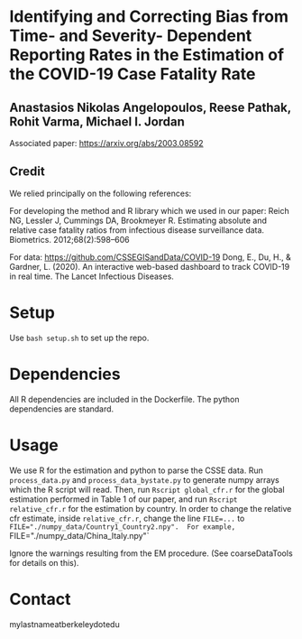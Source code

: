 # Identifying and Correcting Bias from Time- and Severity- Dependent Reporting Rates in the Estimation of the COVID-19 Case Fatality Rate
## Anastasios Nikolas Angelopoulos, Reese Pathak, Rohit Varma, Michael I. Jordan
Associated paper: https://arxiv.org/abs/2003.08592
## Credit
We relied principally on the following references:

For developing the method and R library which we used in our paper:
Reich NG, Lessler J, Cummings DA, Brookmeyer R. Estimating absolute and relative case fatality ratios from infectious disease surveillance
data. Biometrics. 2012;68(2):598–606

For data:
https://github.com/CSSEGISandData/COVID-19
Dong, E., Du, H., & Gardner, L. (2020). An interactive web-based dashboard to track COVID-19 in real time. The Lancet Infectious Diseases.

# Setup
Use `bash setup.sh` to set up the repo.

# Dependencies
All R dependencies are included in the Dockerfile.
The python dependencies are standard.

# Usage
We use R for the estimation and python to parse the CSSE data. Run `process_data.py` and `process_data_bystate.py` to generate numpy arrays which the R script will read.
Then, run `Rscript global_cfr.r` for the global estimation performed in Table 1 of our paper, and run `Rscript relative_cfr.r` for the estimation by country.
In order to change the relative cfr estimate, inside `relative_cfr.r`, change the line `FILE=...` to `FILE="./numpy_data/Country1_Country2.npy". 
For example, `FILE="./numpy_data/China_Italy.npy"`

Ignore the warnings resulting from the EM procedure. (See coarseDataTools for details on this).

# Contact
mylastnameatberkeleydotedu
